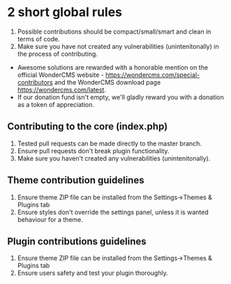 # 2 short global rules 
1. Possible contributions should be compact/small/smart and clean in terms of code.
2. Make sure you have not created any vulnerabilities (unintenitonally) in the process of contributing.

- Awesome solutions are rewarded with a honorable mention on the official WonderCMS website - https://wondercms.com/special-contributors and the WonderCMS download page https://wondercms.com/latest.
- If our donation fund isn't empty, we'll gladly reward you with a donation as a token of appreciation.

## Contributing to the core (index.php)
1. Tested pull requests can be made directly to the master branch.
2. Ensure pull requests don't break plugin functionality.
3. Make sure you haven't created any vulnerabilities (unintenitonally).

## Theme contribution guidelines
1. Ensure theme ZIP file can be installed from the Settings->Themes & Plugins tab
2. Ensure styles don't override the settings panel, unless it is wanted behaviour for a theme.

## Plugin contributions guidelines
1. Ensure theme ZIP file can be installed from the Settings->Themes & Plugins tab
2. Ensure users safety and test your plugin thoroughly.
